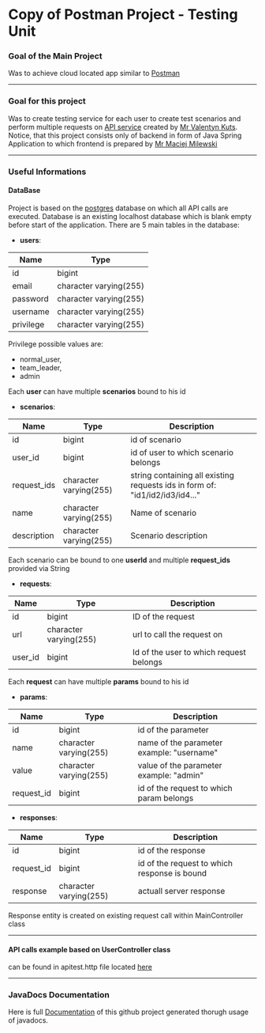 # Copy of Postman Project  - Testing Unit
### Goal of the Main Project 
Was to achieve cloud located app similar to [Postman](https://www.postman.com/)  

-------------
### Goal for this project
Was to create testing service for each user to create test scenarios and perform multiple requests on [API service](https://github.com/valentynkuts/arc_postman) created by [ Mr Valentyn Kuts](https://github.com/valentynkuts). Notice, that this project consists only of backend in form of Java Spring Application to which frontend is prepared by [Mr Maciej Milewski](https://github.com/MaciejMilewski)  

-------------  
### Useful Informations
#### DataBase
Project is based on the [postgres](https://www.postgresql.org/) database on which all API calls are executed.
Database is an existing localhost database which is blank empty before start of the application.
There are  5 main tables in the database:
- **users**:

| Name  | Type |
| ------------- | ------------- |
| id | bigint |
| email | character varying(255)  |
| password | character varying(255) |
| username | character varying(255) |
| privilege | character varying(255) |

Privilege possible values are: 
- normal_user, 
- team_leader,
- admin  

Each **user** can have multiple **scenarios** bound to his id 
- **scenarios**:

| Name  | Type | Description |
| ------------- | ------------- |------------- |
| id | bigint | id of scenario | 
| user_id | bigint | id of user to which scenario belongs |
|request_ids|  character varying(255) | string containing all existing requests ids in form of: "id1/id2/id3/id4..." | 
| name |  character varying(255) | Name of scenario | 
| description | character varying(255) | Scenario description |

Each scenario can be bound to one **userId** and multiple **request_ids** provided via String

- **requests**:

| Name  | Type | Description |
| ------------- | ------------- |------------- |
| id | bigint | ID of the request |
| url | character varying(255) | url to call the request on |
| user_id | bigint | Id of the user to which request belongs |

Each **request** can have multiple **params** bound to his id
- **params**:

| Name | Type | Description |
| ------------- | ------------- |------------- |
| id | bigint | id of the parameter |
| name | character varying(255) | name of the parameter example: "username" |
| value | character varying(255) | value of the parameter example: "admin" |
| request_id | bigint | id of the request to which param belongs |

- **responses**:

| Name | Type | Description |
| ------------- | ------------- |------------- |
| id | bigint | id of the response
| request_id | bigint | id of the request to which response is bound
| response | character varying(255) | actuall server response

Response entity is created on existing request call within MainController class

------------- 
#### API calls example based on UserController class
can be found in apitest.http file located [here](https://github.com/gottomy2/PostmanCopy/blob/master/src/main/java/edu/pjatk/postman/apitest.http)


-------------  
### JavaDocs Documentation
Here is full [Documentation](https://gottomy2.github.io/postmanCopyDoc/) of this github project generated thorugh usage of javadocs.




